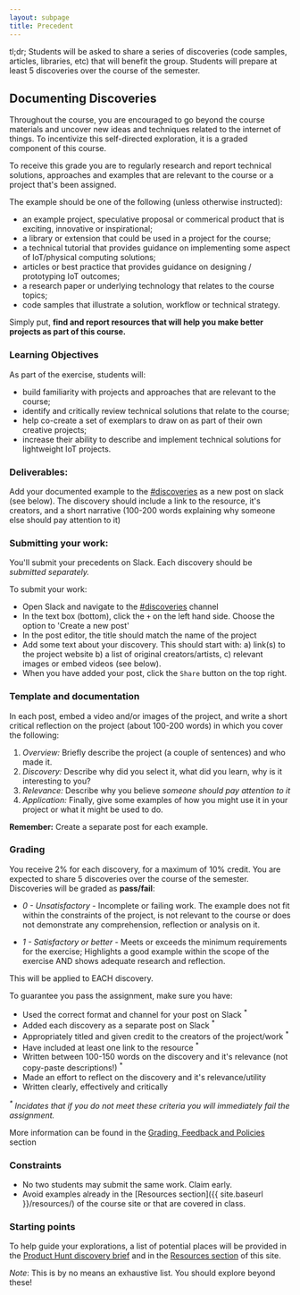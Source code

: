 ```yaml
---
layout: subpage
title: Precedent
---
```


<p class="message">
	tl;dr; Students will be asked to share a series of discoveries (code samples, articles, libraries, etc) that will benefit the group. Students will prepare at least 5 discoveries over the course of the semester.
</p>


## Documenting Discoveries

Throughout the course, you are encouraged to go beyond the course materials and uncover new ideas and techniques related to the internet of things. To incentivize this self-directed exploration, it is a graded component of this course. 

To receive this grade you are to regularly research and report technical solutions, approaches and examples that are relevant to the course or a project that's been assigned. 

The example should be one of the following (unless otherwise instructed): 

- an example project, speculative proposal or commerical product that is exciting, innovative or inspirational;
- a library or extension that could be used in a project for the course;
- a technical tutorial that provides guidance on implementing some aspect of IoT/physical computing solutions;
- articles or best practice that provides guidance on designing / prototyping IoT outcomes; 
- a research paper or underlying technology that relates to the course topics;
- code samples that illustrate a solution, workflow or technical strategy.

Simply put, __find and report resources that will help you make better projects as part of this course.__

### Learning Objectives

As part of the exercise, students will:

- build familiarity with projects and approaches that are relevant to the course;
- identify and critically review technical solutions that relate to the course;
- help co-create a set of exemplars to draw on as part of their own creative projects;
- increase their ability to describe and implement technical solutions for lightweight IoT projects.

### Deliverables: 

Add your documented example to the [#discoveries]({{site.slack}}/archives/discoveries) as a new post on slack (see below). The discovery should include a link to the resource, it's creators, and a short narrative (100-200 words explaining why someone else should pay attention to it)

### Submitting your work: 

You'll submit your precedents on Slack. Each discovery should be _submitted separately._

To submit your work: 

- Open Slack and navigate to the [#discoveries]({{site.slack}}/archives/discoveries) channel
- In the text box (bottom), click the ```+``` on the left hand side. Choose the option to 'Create a new post'
- In the post editor, the title should match the name of the project 
- Add some text about your discovery. This should start with: a) link(s) to the project website b) a list of original creators/artists, c) relevant images or embed videos (see below).
- When you have added your post, click the ```Share``` button on the top right. 

### Template and documentation

In each post,  embed a video and/or images of the project, and write a short critical reflection on the project (about 100-200 words) in which you cover the following:

1. _Overview:_ Briefly describe the project (a couple of sentences) and who made it.
2. _Discovery:_ Describe why did you select it, what did you learn, why is it interesting to you? 
4. _Relevance:_ Describe why you believe _someone should pay attention to it_
7. _Application:_ Finally, give some examples of how you might use it in your project or what it might be used to do.

__Remember:__ Create a separate post for each example. 

### Grading

You receive 2% for each discovery, for a maximum of 10% credit. You are expected to share 5 discoveries over the course of the semester. Discoveries will be graded as __pass/fail__:

- _0 - Unsatisfactory_ - Incomplete or failing work. The example does not fit within the constraints of the project, is not relevant to the course or does not demonstrate any comprehension, reflection or analysis on it. 

- _1 - Satisfactory or better_ - Meets or exceeds the minimum requirements for the exercise; Highlights a good example within the scope of the exercise AND shows adequate research and reflection. 

This will be applied to EACH discovery. 

To guarantee you pass the assignment, make sure you have: 

- Used the correct format and channel for your post on Slack <sup>*</sup>
- Added each discovery as a separate post on Slack <sup>*</sup>
- Appropriately titled and given credit to the creators of the project/work <sup>*</sup>
- Have included at least one link to the resource <sup>*</sup>
- Written between 100-150 words on the discovery and it's relevance (not copy-paste descriptions!) <sup>*</sup>
- Made an effort to reflect on the discovery and it's relevance/utility
- Written clearly, effectively and critically

_<sup>*</sup> Incidates that if you do not meet these criteria you will immediately fail the assignment._

More information can be found in the [Grading, Feedback and Policies]({{site.baseurl}}/2016/08/22/grading#discoveries) section

### Constraints

- No two students may submit the same work. Claim early. 
- Avoid examples already in the [Resources section]({{ site.baseurl }}/resources/) of the course site or that are covered in class. 

### Starting points

To help guide your explorations, a list of potential places will be provided in the [Product Hunt discovery brief]({{site.baseurl}}/assignments/product-hunt/) and in the [Resources section]({{site.baseurl}}/resources) of this site. 

_Note_: This is by no means an exhaustive list. You should explore beyond these!

